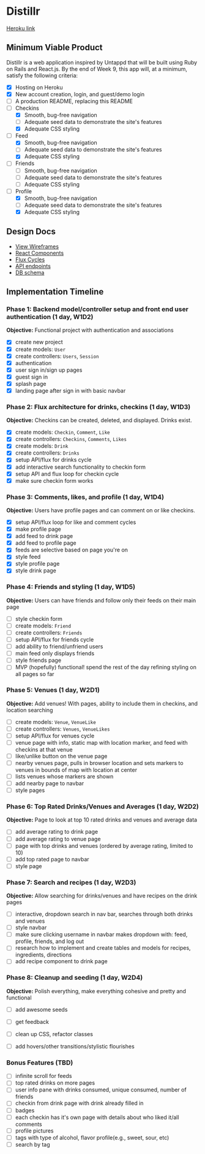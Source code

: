 # Distillr

[Heroku link][heroku]

[heroku]: http://distillr-app.herokuapp.com

## Minimum Viable Product

Distillr is a web application inspired by Untappd that will be built using Ruby on Rails and React.js. By the end of Week 9, this app will, at a minimum, satisfy the following criteria:

- [x] Hosting on Heroku
- [x] New account creation, login, and guest/demo login
- [ ] A production README, replacing this README
- [ ] Checkins
  - [x] Smooth, bug-free navigation
  - [ ] Adequate seed data to demonstrate the site's features
  - [x] Adequate CSS styling
- [ ] Feed
  - [x] Smooth, bug-free navigation
  - [ ] Adequate seed data to demonstrate the site's features
  - [x] Adequate CSS styling
- [ ] Friends
  - [ ] Smooth, bug-free navigation
  - [ ] Adequate seed data to demonstrate the site's features
  - [ ] Adequate CSS styling
- [ ] Profile
  - [x] Smooth, bug-free navigation
  - [ ] Adequate seed data to demonstrate the site's features
  - [x] Adequate CSS styling

## Design Docs
* [View Wireframes][views]
* [React Components][components]
* [Flux Cycles][flux-cycles]
* [API endpoints][api-endpoints]
* [DB schema][schema]

[views]: docs/views.md
[components]: docs/components.md
[flux-cycles]: docs/flux-cycles.md
[api-endpoints]: docs/api-endpoints.md
[schema]: docs/schema.md

## Implementation Timeline

### Phase 1: Backend model/controller setup and front end user authentication (1 day, W1D2)

**Objective:** Functional project with authentication and associations

- [x] create new project
- [x] create models: `User`
- [x] create controllers: `Users`, `Session`
- [x] authentication
- [x] user sign in/sign up pages
- [x] guest sign in
- [x] splash page
- [x] landing page after sign in with basic navbar

### Phase 2: Flux architecture for drinks, checkins (1 day, W1D3)

**Objective:** Checkins can be created, deleted, and displayed. Drinks exist.

- [x] create models: `Checkin`, `Comment`, `Like`
- [x] create controllers: `Checkins`, `Comments`, `Likes`
- [x] create models: `Drink`
- [x] create controllers: `Drinks`
- [x] setup API/flux for drinks cycle
- [x] add interactive search functionality to checkin form
- [x] setup API and flux loop for checkin cycle
- [x] make sure checkin form works

### Phase 3: Comments, likes, and profile (1 day, W1D4)

**Objective:** Users have profile pages and can comment on or like checkins.

- [x] setup API/flux loop for like and comment cycles
- [x] make profile page
- [x] add feed to drink page
- [x] add feed to profile page
- [x] feeds are selective based on page you're on
- [x] style feed
- [x] style profile page
- [x] style drink page

### Phase 4: Friends and styling (1 day, W1D5)

**Objective:** Users can have friends and follow only their feeds on their main page

- [ ] style checkin form
- [ ] create models: `Friend`
- [ ] create controllers: `Friends`
- [ ] setup API/flux for friends cycle
- [ ] add ability to friend/unfriend users
- [ ] main feed only displays friends
- [ ] style friends page
- [ ] MVP (hopefully) functional! spend the rest of the day refining styling on all pages so far

### Phase 5: Venues (1 day, W2D1)

**Objective:** Add venues! With pages, ability to include them in checkins, and location searching

- [ ] create models: `Venue`, `VenueLike`
- [ ] create controllers: `Venues`, `VenueLikes`
- [ ] setup API/flux for venues cycle
- [ ] venue page with info, static map with location marker, and feed with checkins at that venue
- [ ] like/unlike button on the venue page
- [ ] nearby venues page, pulls in browser location and sets markers to venues in bounds of map with location at center
- [ ] lists venues whose markers are shown
- [ ] add nearby page to navbar
- [ ] style pages

### Phase 6: Top Rated Drinks/Venues and Averages (1 day, W2D2)

**Objective:** Page to look at top 10 rated drinks and venues and average data

- [ ] add average rating to drink page
- [ ] add average rating to venue page
- [ ] page with top drinks and venues (ordered by average rating, limited to 10)
- [ ] add top rated page to navbar
- [ ] style page

### Phase 7: Search and recipes (1 day, W2D3)

**Objective:** Allow searching for drinks/venues and have recipes on the drink pages

- [ ] interactive, dropdown search in nav bar, searches through both drinks and venues
- [ ] style navbar
- [ ] make sure clicking username in navbar makes dropdown with: feed, profile, friends, and log out
- [ ] research how to implement and create tables and models for recipes, ingredients, directions
- [ ] add recipe component to drink page

### Phase 8: Cleanup and seeding (1 day, W2D4)

**Objective:** Polish everything, make everything cohesive and pretty and functional

- [ ] add awesome seeds
- [ ] get feedback
- [ ] clean up CSS, refactor classes
- [ ] add hovers/other transitions/stylistic flourishes


### Bonus Features (TBD)
- [ ] infinite scroll for feeds
- [ ] top rated drinks on more pages
- [ ] user info pane with drinks consumed, unique consumed, number of friends
- [ ] checkin from drink page with drink already filled in
- [ ] badges
- [ ] each checkin has it's own page with details about who liked it/all comments
- [ ] profile pictures
- [ ] tags with type of alcohol, flavor profile(e.g., sweet, sour, etc)
- [ ] search by tag
